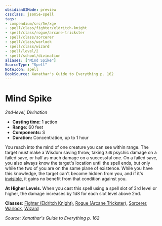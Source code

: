 ```yaml
---
obsidianUIMode: preview
cssclass: json5e-spell
tags:
- compendium/src/5e/xge
- spell/class/fighter/eldritch-knight
- spell/class/rogue/arcane-trickster
- spell/class/sorcerer
- spell/class/warlock
- spell/class/wizard
- spell/level/2
- spell/school/divination
aliases: ["Mind Spike"]
SourceType: "Spell"
NoteIcon: spell
BookSource: Xanathar's Guide to Everything p. 162
---
```

# Mind Spike
*2nd-level, Divination*  

- **Casting time:** 1 action
- **Range:** 60 feet
- **Components:** S
- **Duration:** Concentration, up to 1 hour

You reach into the mind of one creature you can see within range. The target must make a Wisdom saving throw, taking `3d8` psychic damage on a failed save, or half as much damage on a successful one. On a failed save, you also always know the target's location until the spell ends, but only while the two of you are on the same plane of existence. While you have this knowledge, the target can't become hidden from you, and if it's [invisible](/2-Mechanics/CLI/rules/conditions.md#invisible), it gains no benefit from that condition against you.

**At Higher Levels.** When you cast this spell using a spell slot of 3rd level or higher, the damage increases by 1d8 for each slot level above 2nd.

**Classes**: [Fighter (Eldritch Knight)](/2-Mechanics/CLI/classes/fighter-eldritch-knight.md), [Rogue (Arcane Trickster)](/2-Mechanics/CLI/classes/rogue-arcane-trickster.md), [Sorcerer](/2-Mechanics/CLI/classes/sorcerer.md), [Warlock](/2-Mechanics/CLI/classes/warlock.md), [Wizard](/2-Mechanics/CLI/classes/wizard.md)

*Source: Xanathar's Guide to Everything p. 162*